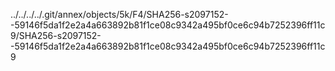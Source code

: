 ../../../../.git/annex/objects/5k/F4/SHA256-s2097152--59146f5da1f2e2a4a663892b81f1ce08c9342a495bf0ce6c94b7252396ff11c9/SHA256-s2097152--59146f5da1f2e2a4a663892b81f1ce08c9342a495bf0ce6c94b7252396ff11c9